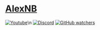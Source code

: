 # [AlexNB](https://github.com/0xAlexNB)

[![Youtube](https://img.shields.io/youtube/channel/subscribers/UCnTxwFZ_j763lcooLW-IF0g?label=Subscribe&style=social&logo=youtube)](https://youtube.com/c/AlexNB)\n
[![Discord](https://img.shields.io/discord/933940742139809843?label=Discord&style=social&logo=discord)](https://discord.gg/5S5ZCkW7YH)
[![GitHub watchers](https://img.shields.io/github/watchers/0xAlexNB/test?label=Views&logo=github&style=social)](https://github.com/0xAlexNB)

